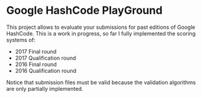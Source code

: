 # Google HashCode PlayGround

This project allows to evaluate your submissions for past editions of Google HashCode. 
This is a work in progress, so far I fully implemented the scoring systems of:
- 2017 Final round
- 2017 Qualification round
- 2016 Final round
- 2016 Qualification round

Notice that submission files must be valid because the validation algorithms are only partially implemented. 

